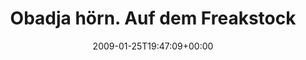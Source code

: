 ---
retweeted: false
source: <a href="http://twitter.com" rel="nofollow">Twitter Web Client</a>
entities:
  hashtags:
  - text: bildungsluecke
    indices:
    - '64'
    - '79'
  symbols: []
  user_mentions: []
  urls: []
display_text_range:
- '0'
- '79'
favorite_count: '0'
id_str: '1147289097'
truncated: false
retweet_count: '0'
id: '1147289097'
created_at: Sun Jan 25 19:47:09 +0000 2009
favorited: false
full_text: 'Obadja hörn. Auf dem Freakstock zum ersten mal gehört. Bis dato #bildungsluecke'
lang: de
tags:
- bildungsluecke
- pesos:twitter
date: '2009-01-25T19:47:09+00:00'
src: https://twitter.com/bascht/status/1147289097
original_url: https://twitter.com/bascht/status/1147289097
type: twitter_tweet
text: 'Obadja hörn. Auf dem Freakstock zum ersten mal gehört. Bis dato #bildungsluecke'
title: Obadja hörn. Auf dem Freakstock

---